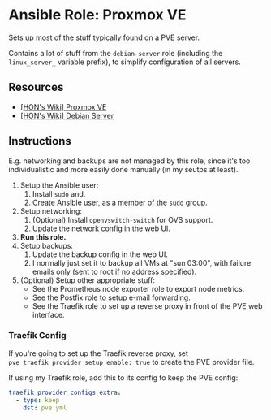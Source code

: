 # Ansible Role: Proxmox VE

Sets up most of the stuff typically found on a PVE server.

Contains a lot of stuff from the `debian-server` role (including the `linux_server_` variable prefix), to simplify configuration of all servers.

## Resources

- [[HON's Wiki] Proxmox VE](https://wiki.hon.one/config/virt-cont/proxmox-ve/)
- [[HON's Wiki] Debian Server](https://wiki.hon.one/config/linux-server/debian/)

## Instructions

E.g. networking and backups are not managed by this role, since it's too individualistic and more easily done manually (in my seutps at least).

1. Setup the Ansible user:
    1. Install `sudo` and.
    1. Create Ansible user, as a member of the `sudo` group.
1. Setup networking:
    1. (Optional) Install `openvswitch-switch` for OVS support.
    1. Update the network config in the web UI.
1. **Run this role.**
1. Setup backups:
    1. Update the backup config in the web UI.
    1. I normally just set it to backup all VMs at "sun 03:00", with failure emails only (sent to root if no address specified).
1. (Optional) Setup other appropriate stuff:
    - See the Prometheus node exporter role to export node metrics.
    - See the Postfix role to setup e-mail forwarding.
    - See the Traefik role to set up a reverse proxy in front of the PVE web interface.

### Traefik Config

If you're going to set up the Traefik reverse proxy, set `pve_traefik_provider_setup_enable: true` to create the PVE provider file.

If using my Traefik role, add this to its config to keep the PVE config:

```yml
traefik_provider_configs_extra:
  - type: keep
    dst: pve.yml
```
